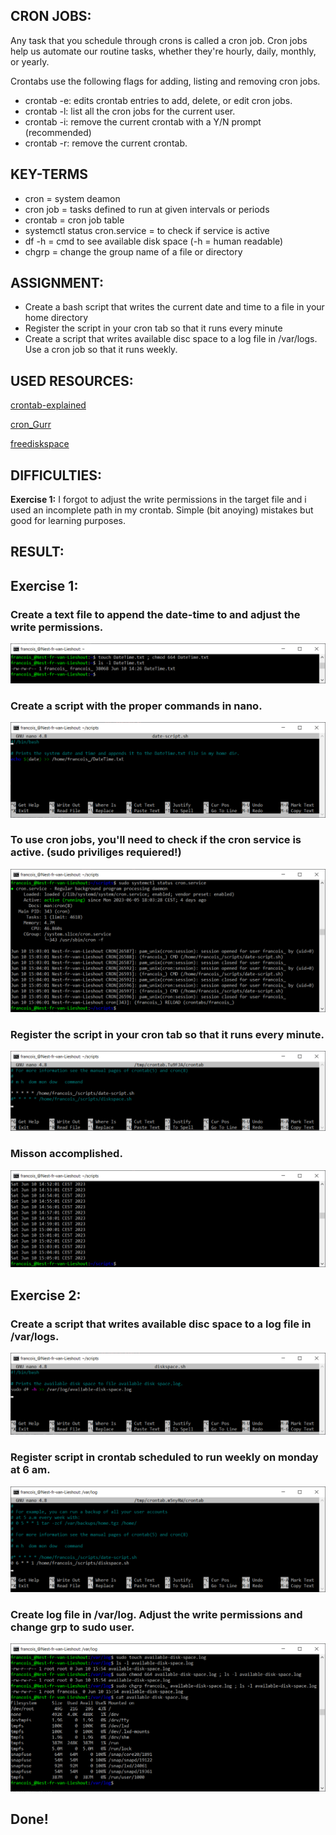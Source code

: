 ## CRON JOBS:

Any task that you schedule through crons is called a cron job. Cron jobs help us automate our routine tasks, whether they're hourly, daily, monthly, or yearly.

Crontabs use the following flags for adding, listing and removing cron jobs.
* crontab -e: edits crontab entries to add, delete, or edit cron jobs.
* crontab -l: list all the cron jobs for the current user.
* crontab -i: remove the current crontab with a Y/N prompt (recommended)
* crontab -r: remove the current crontab.

## KEY-TERMS

* cron = system deamon
* cron job = tasks defined to run at given intervals or periods
* crontab = cron job table
* systemctl status cron.service = to check if service is active
* df -h = cmd to see available disk space (-h = human readable)
* chgrp = change the group name of a file or directory

## ASSIGNMENT:

* Create a bash script that writes the current date and time to a file in your home directory
* Register the script in your cron tab so that it runs every minute
* Create a script that writes available disc space to a log file in /var/logs. Use a cron job so that it runs weekly.

## USED RESOURCES:

[crontab-explained](https://devconnected.com/cron-jobs-and-crontab-on-linux-explained/)

[cron_Gurr](https://crontab.guru/)

[freediskspace](https://opensource.com/article/18/7/how-check-free-disk-space-linux)


## DIFFICULTIES:

**Exercise 1:**
I forgot to adjust the write permissions in the target file and i used an incomplete path 
in my crontab. Simple (bit anoying) mistakes but good for learning purposes.


## RESULT:

## Exercise 1:

### Create a text file to append the date-time to and adjust the write permissions.

![txt-file](../00_includes/week1/Linux/cronjob8.1.png)

### Create a script with the proper commands in nano.

![date-script](../00_includes/week1/Linux/cronjob8.0.png)

### To use cron jobs, you'll need to check if the cron service is active. (sudo priviliges requiered!)

![cron_status_check](../00_includes/week1/Linux/cronjob8.0.0.png)

### Register the script in your cron tab so that it runs every minute.

![crontab-datetime](../00_includes/week1/Linux/cronjob8.2.png)

### Misson accomplished.

![append-script-to-file](../00_includes/week1/Linux/cronjob8.3.png)


## Exercise 2:

### Create a script that writes available disc space to a log file in /var/logs.

![script-diskspace](../00_includes/week1/Linux/diskspace8.0.png)

### Register script in crontab scheduled to run weekly on monday at 6 am.

![crontab-diskspace](../00_includes/week1/Linux/diskspaceCrontab.png)

### Create log file in /var/log. Adjust the write permissions and change grp to sudo user.

![log-file](../00_includes/week1/Linux/diskspace8.1.png)

## Done!


